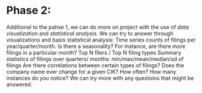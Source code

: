 # Phase 2:
Additional to the pahse 1, we can do more on project with the use of *data visualization* and *statistical analysis.*
We can try to answer through visualizations and basis statistical analysis:
Time series counts of filings per year/quarter/month.
Is there a seasonality? For instance, are there more filings in a particular month?
Top N filers / Top N filing types
Summary statistics of filings over quarters/ months: min/max/mean/median/sd of filings
Are there correlations between certain types of filings?
Does the company name ever change for a given CIK? How often? How many instances do you notice?
We can try more with any questoins that might be answered.
